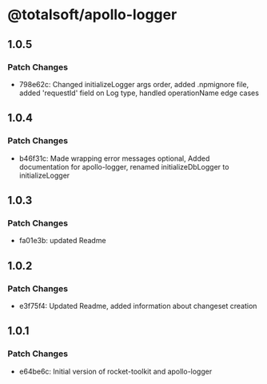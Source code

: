 # @totalsoft/apollo-logger

## 1.0.5

### Patch Changes

- 798e62c: Changed initializeLogger args order, added .npmignore file, added 'requestId' field on Log type, handled operationName edge cases

## 1.0.4

### Patch Changes

- b46f31c: Made wrapping error messages optional, Added documentation for apollo-logger, renamed initializeDbLogger to initializeLogger

## 1.0.3

### Patch Changes

- fa01e3b: updated Readme

## 1.0.2

### Patch Changes

- e3f75f4: Updated Readme, added information about changeset creation

## 1.0.1

### Patch Changes

- e64be6c: Initial version of rocket-toolkit and apollo-logger
